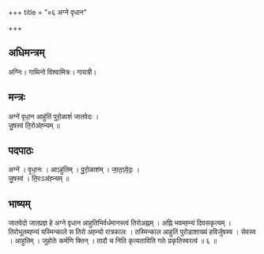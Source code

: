 +++
title = "०६ अग्ने वृधान"

+++
## अधिमन्त्रम्
अग्निः। गाथिनो विश्वामित्रः। गायत्री।

## मन्त्रः
अग्ने॑ वृधा॒न आहु॑तिं पुरो॒ळाशं॑ जातवेदः ।  
जु॒षस्व॑ ति॒रोअ॑ह्न्यम् ॥

## पदपाठः
अग्ने॑ । वृ॒धा॒नः । आऽहु॑तिम् । पु॒रो॒ळाश॑म् । जा॒त॒ऽवे॒दः॒ ।  
जु॒षस्व॑ । ति॒रःऽअ॑ह्न्यम् ॥

## भाष्यम्
जातवेदो जातप्रज्ञ हे अग्ने वृधान आहुतिभिर्वर्धमानस्त्वं तिरोअह्नम् । अह्नि भवमह्न्यं दिवसकृत्यम् । तिरोभूतमह्न्यं यस्मिन्काले स तिरो अह्न्यो रात्रकालः । तस्मिन्काल आहुतिं पुरोडाशाख्यं हविर्जुषस्व । सेवस्व । आहुतिम् । जुहोतेः कर्मणि क्तिन् । तादौ च निति कृत्यताविति गतेः प्रकृतिस्वरत्वं ॥ ६ ॥